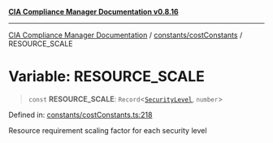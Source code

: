 [**CIA Compliance Manager Documentation v0.8.16**](../../../README.md)

***

[CIA Compliance Manager Documentation](../../../modules.md) / [constants/costConstants](../README.md) / RESOURCE\_SCALE

# Variable: RESOURCE\_SCALE

> `const` **RESOURCE\_SCALE**: `Record`\<[`SecurityLevel`](../../../types/cia/type-aliases/SecurityLevel.md), `number`\>

Defined in: [constants/costConstants.ts:218](https://github.com/Hack23/cia-compliance-manager/blob/96f4020424aba8c55d4fe94eddf596babc070968/src/constants/costConstants.ts#L218)

Resource requirement scaling factor for each security level
